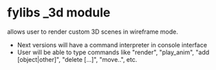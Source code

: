 # fylibs _3d module
allows user to render custom 3D scenes in wireframe mode.

- Next versions will have a command interpreter in console interface
- User will be able to type commands like "render", "play_anim", "add [object|other]", "delete [...]", "move..", etc.
